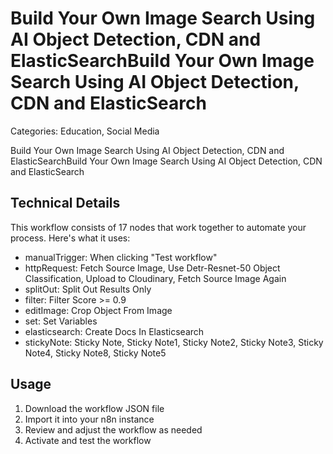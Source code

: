 # Build Your Own Image Search Using AI Object Detection, CDN and ElasticSearchBuild Your Own Image Search Using AI Object Detection, CDN and ElasticSearch

Categories: Education, Social Media

Build Your Own Image Search Using AI Object Detection, CDN and ElasticSearchBuild Your Own Image Search Using AI Object Detection, CDN and ElasticSearch

## Technical Details

This workflow consists of 17 nodes that work together to automate your process. Here's what it uses:

- manualTrigger: When clicking "Test workflow"
- httpRequest: Fetch Source Image, Use Detr-Resnet-50 Object Classification, Upload to Cloudinary, Fetch Source Image Again
- splitOut: Split Out Results Only
- filter: Filter Score >= 0.9
- editImage: Crop Object From Image
- set: Set Variables
- elasticsearch: Create Docs In Elasticsearch
- stickyNote: Sticky Note, Sticky Note1, Sticky Note2, Sticky Note3, Sticky Note4, Sticky Note8, Sticky Note5

## Usage

1. Download the workflow JSON file
2. Import it into your n8n instance
3. Review and adjust the workflow as needed
4. Activate and test the workflow

